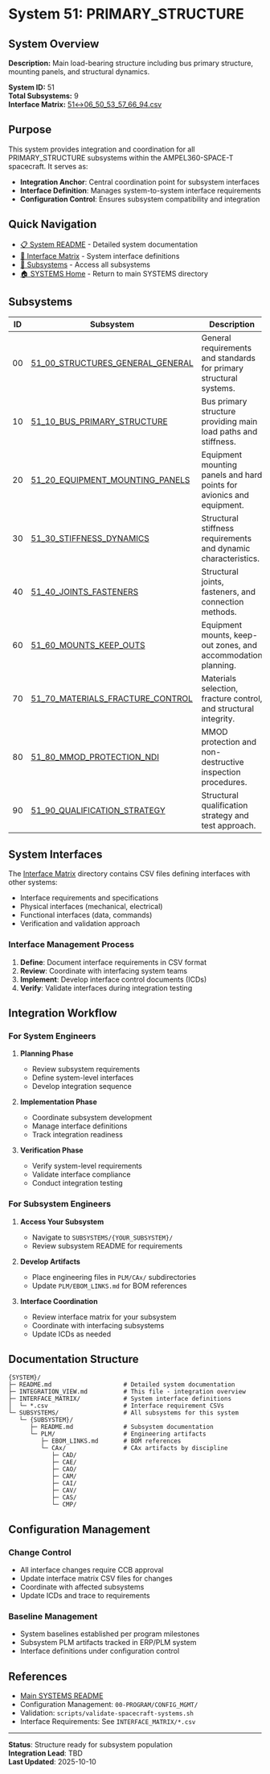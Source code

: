 # System 51: PRIMARY_STRUCTURE

## System Overview

**Description:** Main load-bearing structure including bus primary structure, mounting panels, and structural dynamics.

**System ID:** 51  
**Total Subsystems:** 9  
**Interface Matrix:** [51↔06_50_53_57_66_94.csv](./INTERFACE_MATRIX/51↔06_50_53_57_66_94.csv)

## Purpose

This system provides integration and coordination for all PRIMARY_STRUCTURE subsystems within the AMPEL360-SPACE-T spacecraft. It serves as:

- **Integration Anchor**: Central coordination point for subsystem interfaces
- **Interface Definition**: Manages system-to-system interface requirements
- **Configuration Control**: Ensures subsystem compatibility and integration

## Quick Navigation

- [📋 System README](./README.md) - Detailed system documentation
- [🔗 Interface Matrix](./INTERFACE_MATRIX/) - System interface definitions
- [📂 Subsystems](./SUBSYSTEMS/) - Access all subsystems
- [🏠 SYSTEMS Home](../README.md) - Return to main SYSTEMS directory

## Subsystems

| ID | Subsystem | Description |
|----|-----------|-------------|
| 00 | [51_00_STRUCTURES_GENERAL_GENERAL](./SUBSYSTEMS/51_00_STRUCTURES_GENERAL_GENERAL/) | General requirements and standards for primary structural systems. |
| 10 | [51_10_BUS_PRIMARY_STRUCTURE](./SUBSYSTEMS/51_10_BUS_PRIMARY_STRUCTURE/) | Bus primary structure providing main load paths and stiffness. |
| 20 | [51_20_EQUIPMENT_MOUNTING_PANELS](./SUBSYSTEMS/51_20_EQUIPMENT_MOUNTING_PANELS/) | Equipment mounting panels and hard points for avionics and equipment. |
| 30 | [51_30_STIFFNESS_DYNAMICS](./SUBSYSTEMS/51_30_STIFFNESS_DYNAMICS/) | Structural stiffness requirements and dynamic characteristics. |
| 40 | [51_40_JOINTS_FASTENERS](./SUBSYSTEMS/51_40_JOINTS_FASTENERS/) | Structural joints, fasteners, and connection methods. |
| 60 | [51_60_MOUNTS_KEEP_OUTS](./SUBSYSTEMS/51_60_MOUNTS_KEEP_OUTS/) | Equipment mounts, keep-out zones, and accommodation planning. |
| 70 | [51_70_MATERIALS_FRACTURE_CONTROL](./SUBSYSTEMS/51_70_MATERIALS_FRACTURE_CONTROL/) | Materials selection, fracture control, and structural integrity. |
| 80 | [51_80_MMOD_PROTECTION_NDI](./SUBSYSTEMS/51_80_MMOD_PROTECTION_NDI/) | MMOD protection and non-destructive inspection procedures. |
| 90 | [51_90_QUALIFICATION_STRATEGY](./SUBSYSTEMS/51_90_QUALIFICATION_STRATEGY/) | Structural qualification strategy and test approach. |

## System Interfaces

The [Interface Matrix](./INTERFACE_MATRIX/) directory contains CSV files defining interfaces with other systems:

- Interface requirements and specifications
- Physical interfaces (mechanical, electrical)
- Functional interfaces (data, commands)
- Verification and validation approach

### Interface Management Process

1. **Define**: Document interface requirements in CSV format
2. **Review**: Coordinate with interfacing system teams
3. **Implement**: Develop interface control documents (ICDs)
4. **Verify**: Validate interfaces during integration testing

## Integration Workflow

### For System Engineers

1. **Planning Phase**
   - Review subsystem requirements
   - Define system-level interfaces
   - Develop integration sequence

2. **Implementation Phase**
   - Coordinate subsystem development
   - Manage interface definitions
   - Track integration readiness

3. **Verification Phase**
   - Verify system-level requirements
   - Validate interface compliance
   - Conduct integration testing

### For Subsystem Engineers

1. **Access Your Subsystem**
   - Navigate to `SUBSYSTEMS/{YOUR_SUBSYSTEM}/`
   - Review subsystem README for requirements

2. **Develop Artifacts**
   - Place engineering files in `PLM/CAx/` subdirectories
   - Update `PLM/EBOM_LINKS.md` for BOM references

3. **Interface Coordination**
   - Review interface matrix for your subsystem
   - Coordinate with interfacing subsystems
   - Update ICDs as needed

## Documentation Structure

```
{SYSTEM}/
├─ README.md                    # Detailed system documentation
├─ INTEGRATION_VIEW.md          # This file - integration overview
├─ INTERFACE_MATRIX/            # System interface definitions
│  └─ *.csv                     # Interface requirement CSVs
└─ SUBSYSTEMS/                  # All subsystems for this system
   └─ {SUBSYSTEM}/
      ├─ README.md              # Subsystem documentation
      └─ PLM/                   # Engineering artifacts
         ├─ EBOM_LINKS.md       # BOM references
         └─ CAx/                # CAx artifacts by discipline
            ├─ CAD/
            ├─ CAE/
            ├─ CAO/
            ├─ CAM/
            ├─ CAI/
            ├─ CAV/
            ├─ CAS/
            └─ CMP/
```

## Configuration Management

### Change Control

- All interface changes require CCB approval
- Update interface matrix CSV files for changes
- Coordinate with affected subsystems
- Update ICDs and trace to requirements

### Baseline Management

- System baselines established per program milestones
- Subsystem PLM artifacts tracked in ERP/PLM system
- Interface definitions under configuration control

## References

- [Main SYSTEMS README](../README.md)
- Configuration Management: `00-PROGRAM/CONFIG_MGMT/`
- Validation: `scripts/validate-spacecraft-systems.sh`
- Interface Requirements: See `INTERFACE_MATRIX/*.csv`

---

**Status**: Structure ready for subsystem population  
**Integration Lead**: TBD  
**Last Updated**: 2025-10-10
